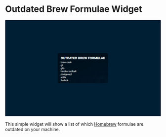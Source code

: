 # Outdated Brew Formulae Widget

![Screenshot](screenshot.png "Screenshot")

This simple widget will show a list of which [Homebrew](http://brew.sh/) formulae are outdated on your machine.
